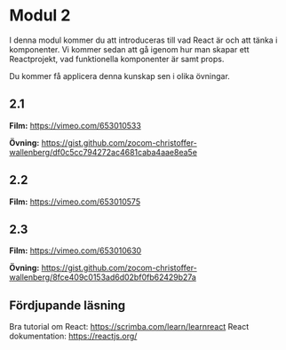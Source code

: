 
# Modul 2

I denna modul kommer du att introduceras till vad React är och att tänka i komponenter. Vi kommer sedan att gå igenom hur man skapar ett Reactprojekt, vad funktionella komponenter är samt props.

Du kommer få applicera denna kunskap sen i olika övningar.

## 2.1

**Film:** https://vimeo.com/653010533

**Övning:** https://gist.github.com/zocom-christoffer-wallenberg/df0c5cc794272ac4681caba4aae8ea5e

## 2.2

**Film:** https://vimeo.com/653010575

## 2.3

**Film:** https://vimeo.com/653010630

**Övning:** https://gist.github.com/zocom-christoffer-wallenberg/8fce409c0153ad6d02bf0fb62429b27a

## Fördjupande läsning

Bra tutorial om React: https://scrimba.com/learn/learnreact
React dokumentation: https://reactjs.org/